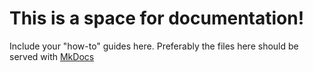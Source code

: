 # This is a space for documentation! 

Include your "how-to" guides here. Preferably the files here should be served with [MkDocs](https://www.mkdocs.org/)
